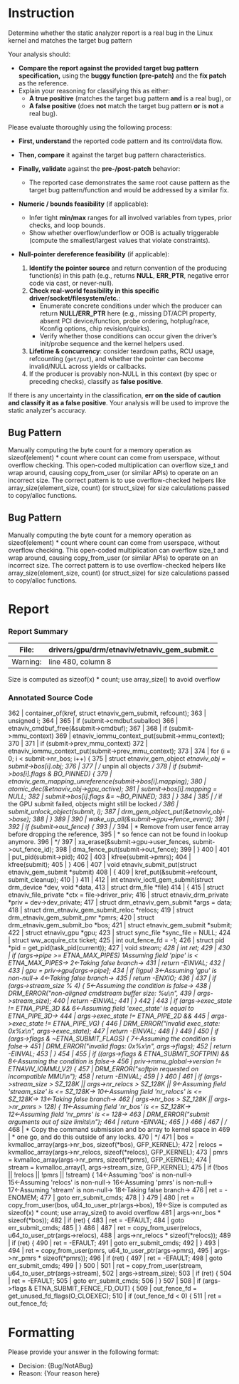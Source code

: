 # Instruction

Determine whether the static analyzer report is a real bug in the Linux kernel and matches the target bug pattern

Your analysis should:
- **Compare the report against the provided target bug pattern specification,** using the **buggy function (pre-patch)** and the **fix patch** as the reference.
- Explain your reasoning for classifying this as either:
  - **A true positive** (matches the target bug pattern **and** is a real bug), or
  - **A false positive** (does **not** match the target bug pattern **or** is **not** a real bug).

Please evaluate thoroughly using the following process:

- **First, understand** the reported code pattern and its control/data flow.
- **Then, compare** it against the target bug pattern characteristics.
- **Finally, validate** against the **pre-/post-patch** behavior:
  - The reported case demonstrates the same root cause pattern as the target bug pattern/function and would be addressed by a similar fix.

- **Numeric / bounds feasibility** (if applicable):
  - Infer tight **min/max** ranges for all involved variables from types, prior checks, and loop bounds.
  - Show whether overflow/underflow or OOB is actually triggerable (compute the smallest/largest values that violate constraints).

- **Null-pointer dereference feasibility** (if applicable):
  1. **Identify the pointer source** and return convention of the producing function(s) in this path (e.g., returns **NULL**, **ERR_PTR**, negative error code via cast, or never-null).
  2. **Check real-world feasibility in this specific driver/socket/filesystem/etc.**:
     - Enumerate concrete conditions under which the producer can return **NULL/ERR_PTR** here (e.g., missing DT/ACPI property, absent PCI device/function, probe ordering, hotplug/race, Kconfig options, chip revision/quirks).
     - Verify whether those conditions can occur given the driver’s init/probe sequence and the kernel helpers used.
  3. **Lifetime & concurrency**: consider teardown paths, RCU usage, refcounting (`get/put`), and whether the pointer can become invalid/NULL across yields or callbacks.
  4. If the producer is provably non-NULL in this context (by spec or preceding checks), classify as **false positive**.

If there is any uncertainty in the classification, **err on the side of caution and classify it as a false positive**. Your analysis will be used to improve the static analyzer's accuracy.

## Bug Pattern

Manually computing the byte count for a memory operation as sizeof(element) * count where count can come from userspace, without overflow checking. This open-coded multiplication can overflow size_t and wrap around, causing copy_from_user (or similar APIs) to operate on an incorrect size. The correct pattern is to use overflow-checked helpers like array_size(element_size, count) (or struct_size) for size calculations passed to copy/alloc functions.

## Bug Pattern

Manually computing the byte count for a memory operation as sizeof(element) * count where count can come from userspace, without overflow checking. This open-coded multiplication can overflow size_t and wrap around, causing copy_from_user (or similar APIs) to operate on an incorrect size. The correct pattern is to use overflow-checked helpers like array_size(element_size, count) (or struct_size) for size calculations passed to copy/alloc functions.

# Report

### Report Summary

File:| drivers/gpu/drm/etnaviv/etnaviv_gem_submit.c
---|---
Warning:| line 480, column 8
Size is computed as sizeof(x) * count; use array_size() to avoid overflow

### Annotated Source Code


362   |  container_of(kref, struct etnaviv_gem_submit, refcount);
363   |  unsigned i;
364   |
365   |  if (submit->cmdbuf.suballoc)
366   | 		etnaviv_cmdbuf_free(&submit->cmdbuf);
367   |
368   |  if (submit->mmu_context)
369   | 		etnaviv_iommu_context_put(submit->mmu_context);
370   |
371   |  if (submit->prev_mmu_context)
372   | 		etnaviv_iommu_context_put(submit->prev_mmu_context);
373   |
374   |  for (i = 0; i < submit->nr_bos; i++) {
375   |  struct etnaviv_gem_object *etnaviv_obj = submit->bos[i].obj;
376   |
377   |  /* unpin all objects */
378   |  if (submit->bos[i].flags & BO_PINNED) {
379   | 			etnaviv_gem_mapping_unreference(submit->bos[i].mapping);
380   | 			atomic_dec(&etnaviv_obj->gpu_active);
381   | 			submit->bos[i].mapping = NULL;
382   | 			submit->bos[i].flags &= ~BO_PINNED;
383   | 		}
384   |
385   |  /* if the GPU submit failed, objects might still be locked */
386   | 		submit_unlock_object(submit, i);
387   | 		drm_gem_object_put(&etnaviv_obj->base);
388   | 	}
389   |
390   |  wake_up_all(&submit->gpu->fence_event);
391   |
392   |  if (submit->out_fence) {
393   |  /*
394   |  * Remove from user fence array before dropping the reference,
395   |  * so fence can not be found in lookup anymore.
396   |  */
397   | 		xa_erase(&submit->gpu->user_fences, submit->out_fence_id);
398   | 		dma_fence_put(submit->out_fence);
399   | 	}
400   |
401   | 	put_pid(submit->pid);
402   |
403   | 	kfree(submit->pmrs);
404   | 	kfree(submit);
405   | }
406   |
407   | void etnaviv_submit_put(struct etnaviv_gem_submit *submit)
408   | {
409   | 	kref_put(&submit->refcount, submit_cleanup);
410   | }
411   |
412   | int etnaviv_ioctl_gem_submit(struct drm_device *dev, void *data,
413   |  struct drm_file *file)
414   | {
415   |  struct etnaviv_file_private *ctx = file->driver_priv;
416   |  struct etnaviv_drm_private *priv = dev->dev_private;
417   |  struct drm_etnaviv_gem_submit *args = data;
418   |  struct drm_etnaviv_gem_submit_reloc *relocs;
419   |  struct drm_etnaviv_gem_submit_pmr *pmrs;
420   |  struct drm_etnaviv_gem_submit_bo *bos;
421   |  struct etnaviv_gem_submit *submit;
422   |  struct etnaviv_gpu *gpu;
423   |  struct sync_file *sync_file = NULL;
424   |  struct ww_acquire_ctx ticket;
425   |  int out_fence_fd = -1;
426   |  struct pid *pid = get_pid(task_pid(current));
427   |  void *stream;
428   |  int ret;
429   |
430   |  if (args->pipe >= ETNA_MAX_PIPES)
    1Assuming field 'pipe' is < ETNA_MAX_PIPES→
    2←Taking false branch→
431   |  return -EINVAL;
432   |
433   |  gpu = priv->gpu[args->pipe];
434   |  if (!gpu)
    3←Assuming 'gpu' is non-null→
    4←Taking false branch→
435   |  return -ENXIO;
436   |
437   |  if (args->stream_size % 4) {
    5←Assuming the condition is false→
438   |  DRM_ERROR("non-aligned cmdstream buffer size: %u\n",
439   |  args->stream_size);
440   |  return -EINVAL;
441   | 	}
442   |
443   |  if (args->exec_state != ETNA_PIPE_3D &&
    6←Assuming field 'exec_state' is equal to ETNA_PIPE_3D→
444   | 	    args->exec_state != ETNA_PIPE_2D &&
445   | 	    args->exec_state != ETNA_PIPE_VG) {
446   |  DRM_ERROR("invalid exec_state: 0x%x\n", args->exec_state);
447   |  return -EINVAL;
448   | 	}
449   |
450   |  if (args->flags & ~ETNA_SUBMIT_FLAGS) {
    7←Assuming the condition is false→
451   |  DRM_ERROR("invalid flags: 0x%x\n", args->flags);
452   |  return -EINVAL;
453   | 	}
454   |
455   |  if ((args->flags & ETNA_SUBMIT_SOFTPIN) &&
    8←Assuming the condition is false→
456   | 	    priv->mmu_global->version != ETNAVIV_IOMMU_V2) {
457   |  DRM_ERROR("softpin requested on incompatible MMU\n");
458   |  return -EINVAL;
459   | 	}
460   |
461   |  if (args->stream_size > SZ_128K || args->nr_relocs > SZ_128K ||
    9←Assuming field 'stream_size' is <= SZ_128K→
    10←Assuming field 'nr_relocs' is <= SZ_128K→
    13←Taking false branch→
462   |  args->nr_bos > SZ_128K || args->nr_pmrs > 128) {
    11←Assuming field 'nr_bos' is <= SZ_128K→
    12←Assuming field 'nr_pmrs' is <= 128→
463   |  DRM_ERROR("submit arguments out of size limits\n");
464   |  return -EINVAL;
465   | 	}
466   |
467   |  /*
468   |  * Copy the command submission and bo array to kernel space in
469   |  * one go, and do this outside of any locks.
470   |  */
471   |  bos = kvmalloc_array(args->nr_bos, sizeof(*bos), GFP_KERNEL);
472   | 	relocs = kvmalloc_array(args->nr_relocs, sizeof(*relocs), GFP_KERNEL);
473   | 	pmrs = kvmalloc_array(args->nr_pmrs, sizeof(*pmrs), GFP_KERNEL);
474   | 	stream = kvmalloc_array(1, args->stream_size, GFP_KERNEL);
475   |  if (!bos || !relocs || !pmrs || !stream) {
    14←Assuming 'bos' is non-null→
    15←Assuming 'relocs' is non-null→
    16←Assuming 'pmrs' is non-null→
    17←Assuming 'stream' is non-null→
    18←Taking false branch→
476   | 		ret = -ENOMEM;
477   |  goto err_submit_cmds;
478   | 	}
479   |
480   |  ret = copy_from_user(bos, u64_to_user_ptr(args->bos),
    19←Size is computed as sizeof(x) * count; use array_size() to avoid overflow
481   |  args->nr_bos * sizeof(*bos));
482   |  if (ret) {
483   | 		ret = -EFAULT;
484   |  goto err_submit_cmds;
485   | 	}
486   |
487   | 	ret = copy_from_user(relocs, u64_to_user_ptr(args->relocs),
488   | 			     args->nr_relocs * sizeof(*relocs));
489   |  if (ret) {
490   | 		ret = -EFAULT;
491   |  goto err_submit_cmds;
492   | 	}
493   |
494   | 	ret = copy_from_user(pmrs, u64_to_user_ptr(args->pmrs),
495   | 			     args->nr_pmrs * sizeof(*pmrs));
496   |  if (ret) {
497   | 		ret = -EFAULT;
498   |  goto err_submit_cmds;
499   | 	}
500   |
501   | 	ret = copy_from_user(stream, u64_to_user_ptr(args->stream),
502   | 			     args->stream_size);
503   |  if (ret) {
504   | 		ret = -EFAULT;
505   |  goto err_submit_cmds;
506   | 	}
507   |
508   |  if (args->flags & ETNA_SUBMIT_FENCE_FD_OUT) {
509   | 		out_fence_fd = get_unused_fd_flags(O_CLOEXEC);
510   |  if (out_fence_fd < 0) {
511   | 			ret = out_fence_fd;

# Formatting

Please provide your answer in the following format:

- Decision: {Bug/NotABug}
- Reason: {Your reason here}

